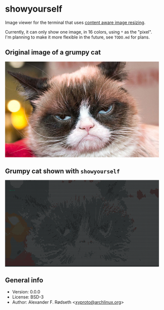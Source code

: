 # showyourself

Image viewer for the terminal that uses [content aware image resizing](https://github.com/esimov/caire).

Currently, it can only show one image, in 16 colors, using `*` as the "pixel". I'm planning to make it more flexible in the future, see `TODO.md` for plans.

## Original image of a grumpy cat

![grumpy cat](img/grumpy-cat.png)

## Grumpy cat shown with `showyourself`

![grumpy terminal cat](img/grumpycat_showyourself.png)

## General info

* Version: 0.0.0
* License: BSD-3
* Author: Alexander F. Rødseth &lt;xyproto@archlinux.org&gt;
